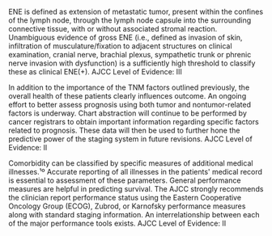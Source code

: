 <!-- PageNumber="11" -->
<!-- PageBreak -->  
<!-- PageNumber="128" -->
<!-- PageHeader="American Joint Committee on Cancer . 2017" -->

ENE is defined as extension of metastatic tumor, present within the confines of the lymph node, through the lymph node capsule into the surrounding connective tissue, with or without associated stromal reaction. Unambiguous evidence of gross ENE (i.e., defined as invasion of skin, infiltration of musculature/fixation to adjacent structures on clinical examination, cranial nerve, brachial plexus, sympathetic trunk or phrenic nerve invasion with dysfunction) is a sufficiently high threshold to classify these as clinical ENE(+). AJCC Level of Evidence: III

In addition to the importance of the TNM factors outlined previously, the overall health of these patients clearly influences outcome. An ongoing effort to better assess prognosis using both tumor and nontumor-related factors is underway. Chart abstraction will continue to be performed by cancer registrars to obtain important information regarding specific factors related to prognosis. These data will then be used to further hone the predictive power of the staging system in future revisions. AJCC Level of Evidence: II

Comorbidity can be classified by specific measures of additional medical illnesses.¹º Accurate reporting of all illnesses in the patients' medical record is essential to assessment of these parameters. General performance measures are helpful in predicting survival. The AJCC strongly recommends the clinician report performance status using the Eastern Cooperative Oncology Group (ECOG), Zubrod, or Karnofsky performance measures along with standard staging information. An interrelationship between each of the major performance tools exists. AJCC Level of Evidence: II
